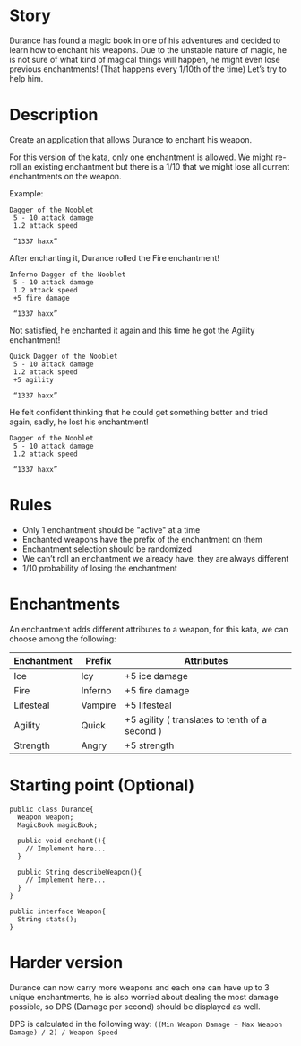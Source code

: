 # Story

Durance has found a magic book in one of his adventures and decided to learn how to enchant his weapons. Due to the unstable nature of magic, he is not sure of what kind of magical things will happen, he might even lose previous enchantments! (That happens every 1/10th of the time) Let’s try to help him.


# Description
Create an application that allows Durance to enchant his weapon.

For this version of the kata, only one enchantment is allowed. We might re-roll an existing enchantment but there is a 1/10 that we might lose all current enchantments on the weapon.

Example:

```
Dagger of the Nooblet
 5 - 10 attack damage
 1.2 attack speed
 
 “1337 haxx”
```
After enchanting it, Durance rolled the Fire enchantment!

```
Inferno Dagger of the Nooblet
 5 - 10 attack damage
 1.2 attack speed
 +5 fire damage
	
 “1337 haxx”
```
Not satisfied, he enchanted it again and this time he got the Agility enchantment!
```
Quick Dagger of the Nooblet
 5 - 10 attack damage
 1.2 attack speed
 +5 agility
	
 “1337 haxx”
```
He felt confident thinking that he could get something better and tried again, sadly, he lost his enchantment!
```
Dagger of the Nooblet
 5 - 10 attack damage
 1.2 attack speed
 
 “1337 haxx”
```

# Rules

- Only 1 enchantment should be "active" at a time
- Enchanted weapons have the prefix of the enchantment on them
- Enchantment selection should be randomized
- We can’t roll an enchantment we already have, they are always different
- 1/10 probability of losing the enchantment

# Enchantments

An enchantment adds different attributes to a weapon, for this kata, we can choose among the following:

| Enchantment | Prefix   | Attributes     |
|-------------|----------|----------------|
| Ice         | Icy      | +5 ice damage  |
| Fire        | Inferno  | +5 fire damage |
| Lifesteal   | Vampire  | +5 lifesteal   |
| Agility     | Quick    | +5 agility ( translates to tenth of a second )     |
| Strength    | Angry    | +5 strength    |

# Starting point (Optional)

```
public class Durance{
  Weapon weapon;
  MagicBook magicBook;
  
  public void enchant(){
    // Implement here...
  }
  
  public String describeWeapon(){
    // Implement here...
  }
}

public interface Weapon{
  String stats();
}
```
# Harder version
Durance can now carry more weapons and each one can have up to 3 unique enchantments, he is also worried about dealing the most damage possible, so DPS (Damage per second) should be displayed as well.

DPS is calculated in the following way: `((Min Weapon Damage + Max Weapon Damage) / 2) / Weapon Speed`
